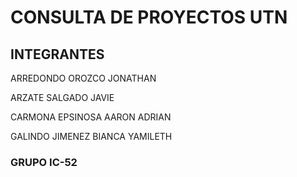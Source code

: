 # CONSULTA DE PROYECTOS UTN

## INTEGRANTES

ARREDONDO OROZCO JONATHAN

ARZATE SALGADO JAVIE

CARMONA EPSINOSA AARON ADRIAN

GALINDO JIMENEZ BIANCA YAMILETH


### GRUPO IC-52
